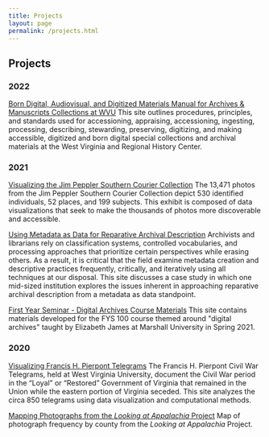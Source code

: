 ```yaml
---
title: Projects
layout: page
permalink: /projects.html
---
```


## Projects

### 2022

[Born Digital, Audiovisual, and Digitized Materials Manual for Archives & Manuscripts Collections at WVU](https://elizajames.github.io/digital-preservation-documentation/)
This site outlines procedures, principles, and standards used for accessioning, appraising, accessioning, ingesting, processing, describing, stewarding, preserving, digitizing, and making accessible, digitized and born digital special collections and archival materials at the West Virginia and Regional History Center. 

### 2021

[Visualizing the Jim Peppler Southern Courier Collection](https://elizajames.github.io/jim_peppler.html)
The 13,471 photos from the Jim Peppler Southern Courier Collection depict 530 identified individuals, 52 places, and 199 subjects. This exhibit is composed of data visualizations that seek to make the thousands of photos more discoverable and accessible.

[Using Metadata as Data for Reparative Archival Description](https://elizajames.github.io/reparative.html)
Archivists and librarians rely on classification systems, controlled vocabularies, and processing approaches that prioritize certain perspectives while erasing others. As a result, it is critical that the field examine metadata creation and descriptive practices frequently, critically, and iteratively using all techniques at our disposal. This site discusses a case study in which one mid-sized institution explores the issues inherent in approaching reparative archival description from a metadata as data standpoint.

[First Year Seminar - Digital Archives Course Materials](https://elizajames.github.io/fys.html) 
This site contains materials developed for the FYS 100 course themed around "digital archives" taught by Elizabeth James at Marshall University in Spring 2021.

### 2020

[Visualizing Francis H. Pierpont Telegrams](https://elizajames.github.io/pierpont.html)
The Francis H. Pierpont Civil War Telegrams, held at West Virginia University, document the Civil War period in the “Loyal” or “Restored” Government of Virginia that remained in the Union while the eastern portion of Virginia seceded. This site analyzes the circa 850 telegrams using data visualization and computational methods.

[Mapping Photographs from the _Looking at Appalachia_ Project](https://elizajames.github.io/looking_at_appalachia.html)
Map of photograph frequency by county from the _Looking at Appalachia_ Project. 